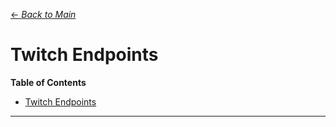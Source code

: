 [<- _Back to Main_](index.md)
# Twitch Endpoints

**Table of Contents**
- [Twitch Endpoints](#twitch-endpoints)

---